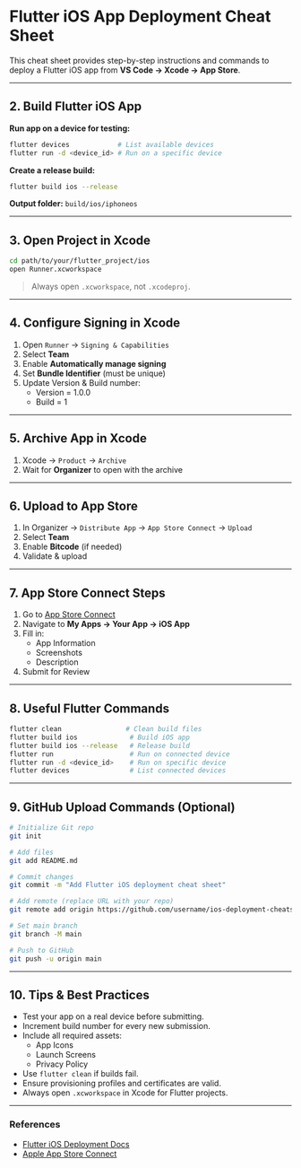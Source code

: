 
# Flutter iOS App Deployment Cheat Sheet

This cheat sheet provides step-by-step instructions and commands to deploy a Flutter iOS app from **VS Code → Xcode → App Store**.

---

## 2. Build Flutter iOS App

**Run app on a device for testing:**

```bash
flutter devices            # List available devices
flutter run -d <device_id> # Run on a specific device
```

**Create a release build:**

```bash
flutter build ios --release
```

**Output folder:** `build/ios/iphoneos`

---

## 3. Open Project in Xcode

```bash
cd path/to/your/flutter_project/ios
open Runner.xcworkspace
```

> Always open `.xcworkspace`, not `.xcodeproj`.

---

## 4. Configure Signing in Xcode

1. Open `Runner` → `Signing & Capabilities`
2. Select **Team**
3. Enable **Automatically manage signing**
4. Set **Bundle Identifier** (must be unique)
5. Update Version & Build number:
   - Version = 1.0.0
   - Build = 1

---

## 5. Archive App in Xcode

1. Xcode → `Product` → `Archive`
2. Wait for **Organizer** to open with the archive

---

## 6. Upload to App Store

1. In Organizer → `Distribute App` → `App Store Connect` → `Upload`
2. Select **Team**
3. Enable **Bitcode** (if needed)
4. Validate & upload

---

## 7. App Store Connect Steps

1. Go to [App Store Connect](https://appstoreconnect.apple.com)
2. Navigate to **My Apps → Your App → iOS App**
3. Fill in:
   - App Information
   - Screenshots
   - Description
4. Submit for Review

---

## 8. Useful Flutter Commands

```bash
flutter clean                # Clean build files
flutter build ios             # Build iOS app
flutter build ios --release   # Release build
flutter run                   # Run on connected device
flutter run -d <device_id>    # Run on specific device
flutter devices               # List connected devices
```

---

## 9. GitHub Upload Commands (Optional)

```bash
# Initialize Git repo
git init

# Add files
git add README.md

# Commit changes
git commit -m "Add Flutter iOS deployment cheat sheet"

# Add remote (replace URL with your repo)
git remote add origin https://github.com/username/ios-deployment-cheatsheet.git

# Set main branch
git branch -M main

# Push to GitHub
git push -u origin main
```

---

## 10. Tips & Best Practices

- Test your app on a real device before submitting.
- Increment build number for every new submission.
- Include all required assets:
  - App Icons
  - Launch Screens
  - Privacy Policy
- Use `flutter clean` if builds fail.
- Ensure provisioning profiles and certificates are valid.
- Always open `.xcworkspace` in Xcode for Flutter projects.

---

### References

- [Flutter iOS Deployment Docs](https://docs.flutter.dev/deployment/ios)
- [Apple App Store Connect](https://appstoreconnect.apple.com)

